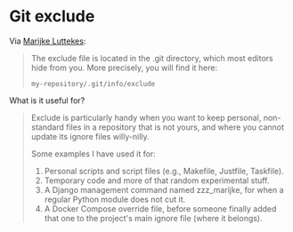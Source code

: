 # Git exclude

Via [Marijke Luttekes](https://marijkeluttekes.dev/blog/articles/2025/09/03/git-exclude-a-handy-feature-you-might-not-know-about/):

> The exclude file is located in the .git directory, which most editors hide from you. More precisely, you will find it here:
>
> `my-repository/.git/info/exclude`

What is it useful for?

> Exclude is particularly handy when you want to keep personal, non-standard files in a repository that is not yours, and where you cannot update its ignore files willy-nilly.
>
> Some examples I have used it for:
>
> 1. Personal scripts and script files (e.g., Makefile, Justfile, Taskfile).
> 2. Temporary code and more of that random experimental stuff.
> 3. A Django management command named zzz_marijke, for when a regular Python module does not cut it.
> 4. A Docker Compose override file, before someone finally added that one to the project's main ignore file (where it belongs).
